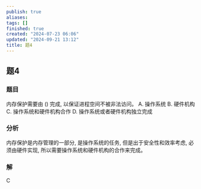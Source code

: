 ```yaml
---
publish: true
aliases: 
tags: []
finished: true
created: "2024-07-23 06:06"
updated: "2024-09-21 13:12"
title: 题4
---
```

## 题4
### 题目
内存保护需要由 () 完成, 以保证进程空间不被非法访问。
A. 操作系统
B. 硬件机构
C. 操作系统和硬件机构合作
D. 操作系统或者硬件机构独立完成
### 分析
内存保护是内存管理的一部分, 是操作系统的任务, 但是出于安全性和效率考虑, 必须由硬件实现, 所以需要操作系统和硬件机构的合作来完成。
### 解
C
